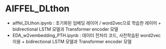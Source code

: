 # AIFFEL_DLthon
- aiffel_DLthon.ipynb : 초기화된 임베딩 레이어 / word2vec으로 학습한 레이어 + bidirectional LSTM 모델과 Transformer encoder 모델
- EDA_w2vembedding_PTH.ipynb : 데이터 전처리 코드, 사전학습된 word2vec 이용 + bidirectional LSTM 모델과 Transformer encoder 모델
